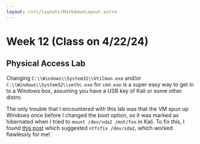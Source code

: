 ```yaml
---
layout: /src/layouts/MarkdownLayout.astro
---
```

# Week 12 (Class on 4/22/24)

## Physical Access Lab
Changing `C:\\Windows\\System32\\Utilman.exe` and/or `C:\\Windows\\System32\\sethc.exe` for `cmd.exe` is a super easy way to get in to a Windows box, assuming you have a USB key of Kali or some other distro.

The only trouble that I encountered with this lab was that the VM spun up Windows once before I changed the boot option, so it was marked as hibernated when I tried to `mount /dev/sda2 /mnt/foo` in Kali. To fix this, I found [this post](https://unix.stackexchange.com/questions/163806/force-mount-windows-hibernated-partition-in-read-write-mode) which suggested `ntfsfix /dev/sda2`, which worked flawlessly for me!